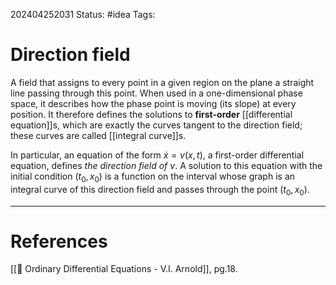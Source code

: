 202404252031
Status: #idea
Tags:

# Direction field

A field that assigns to every point in a given region on the plane a straight line passing through this point. When used in a one-dimensional phase space, it describes how the phase point is moving (its slope) at every position. It therefore defines the solutions to **first-order** [[differential equation]]s, which are exactly the curves tangent to the direction field; these curves are called [[integral curve]]s.

In particular, an equation of the form $\dot x = v(x,t)$, a first-order differential equation, defines *the direction field of $v$*. A solution to this equation with the initial condition $(t_0,x_0)$ is a function on the interval whose graph is an integral curve of this direction field and passes through the point $(t_0,x_0).$

___
# References
[[📕 Ordinary Differential Equations - V.I. Arnold]], pg.18.